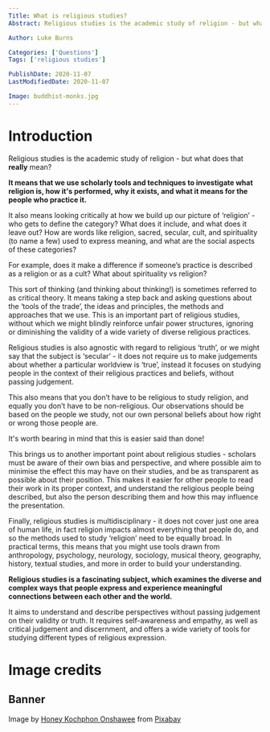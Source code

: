 ```yaml
---
Title: What is religious studies?
Abstract: Religious studies is the academic study of religion - but what does that really mean?

Author: Luke Burns

Categories: ['Questions']
Tags: ['religious studies']

PublishDate: 2020-11-07
LastModifiedDate: 2020-11-07

Image: buddhist-monks.jpg
---
```

# Introduction
Religious studies is the academic study of religion - but what does that **really** mean?

**It means that we use scholarly tools and techniques to investigate what religion is, how it's performed, why it exists, and what it means for the people who practice it.**

It also means looking critically at how we build up our picture of ‘religion’ - who gets to define the category? What does it include, and what does it leave out? How are words like religion, sacred, secular, cult, and spirituality (to name a few) used to express meaning, and what are the social aspects of these categories?

For example, does it make a difference if someone’s practice is described as a religion or as a cult? What about spirituality vs religion?

This sort of thinking (and thinking about thinking!) is sometimes referred to as critical theory. It means taking a step back and asking questions about the ‘tools of the trade’, the ideas and principles, the methods and approaches that we use. This is an important part of religious studies, without which we might blindly reinforce unfair power structures, ignoring or diminishing the validity of a wide variety of diverse religious practices.

Religious studies is also agnostic with regard to religious ‘truth’, or we might say that the subject is ‘secular’ - it does not require us to make judgements about whether a particular worldview is ‘true’, instead it focuses on studying people in the context of their religious practices and beliefs, without passing judgement.

This also means that you don’t have to be religious to study religion, and equally you don’t have to be non-religious. Our observations should be based on the people we study, not our own personal beliefs about how right or wrong those people are.

It's worth bearing in mind that this is easier said than done!

This brings us to another important point about religious studies - scholars must be aware of their own bias and perspective, and where possible aim to minimise the effect this may have on their studies, and be as transparent as possible about their position. This makes it easier for other people to read their work in its proper context, and understand the religious people being described, but also the person describing them and how this may influence the presentation.

Finally, religious studies is multidisciplinary - it does not cover just one area of human life, in fact religion impacts almost everything that people do, and so the methods used to study ‘religion’ need to be equally broad. In practical terms, this means that you might use tools drawn from anthropology, psychology, neurology, sociology, musical theory, geography, history, textual studies, and more in order to build your understanding.

**Religious studies is a fascinating subject, which examines the diverse and complex ways that people express and experience meaningful connections between each other and the world.**

It aims to understand and describe perspectives without passing judgement on their validity or truth. It requires self-awareness and empathy, as well as critical judgement and discernment, and offers a wide variety of tools for studying different types of religious expression.

# Image credits
## Banner
Image by <a href="https://pixabay.com/users/suc-379056/?utm_source=link-attribution&amp;utm_medium=referral&amp;utm_campaign=image&amp;utm_content=453393">Honey Kochphon Onshawee</a> from <a href="https://pixabay.com/?utm_source=link-attribution&amp;utm_medium=referral&amp;utm_campaign=image&amp;utm_content=453393">Pixabay</a>